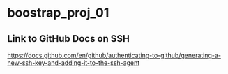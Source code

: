 # boostrap_proj_01
## Link to GitHub Docs on SSH
https://docs.github.com/en/github/authenticating-to-github/generating-a-new-ssh-key-and-adding-it-to-the-ssh-agent
